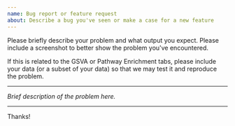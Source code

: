 ```yaml
---
name: Bug report or feature request
about: Describe a bug you've seen or make a case for a new feature
---
```


Please briefly describe your problem and what output you expect. Please include
a screenshot to better show the problem you've encountered. 

If this is related to the GSVA or Pathway Enrichment tabs, please include your
data (or a subset of your data) so that we may test it and reproduce the
problem.

*** 

*Brief description of the problem here.*

***

Thanks!
